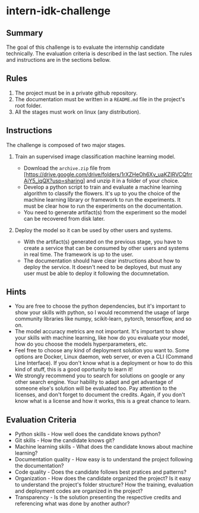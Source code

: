 # intern-idk-challenge

## Summary

The goal of this challenge is to evaluate the internship candidate technically. The evaluation criteria is described in
the last section. The rules and instructions are in the sections bellow.

## Rules

1. The project must be in a private github repository.
2. The documentation must be written in a `README.md` file in the project's root folder.
3. All the stages must work on linux (any distribution).

## Instructions

The challenge is composed of two major stages.

1. Train an supervised image classification machine learning model.
    - Download the `archive.zip` file from [https://drive.google.com/drive/folders/1rXZHeOh6Xv_uaKZIRVCQfrrAiY5_iqQX?usp=sharing] and unzip it in a folder of your choice.
    - Develop a python script to train and evaluate a machine learning algorithm to classify the flowers. It's up to you the choice of the machine learning library or framework to run the experiments. It must be clear how to run the experiments on the documentation.
    - You need to generate artifact(s) from the experiment so the model can be recovered from disk later.

2. Deploy the model so it can be used by other users and systems.
    - With the artifact(s) generated on the previous stage, you have to create a service that can be consumed by other users and systems in real time. The framework is up to the user.
    - The documentation should have clear instructions about how to deploy the service. It doesn't need to be deployed, but must any user must be able to deploy it following the documnetation.

## Hints

- You are free to choose the python dependencies, but it's important to show your skills with python, so I would recommend the usage of large community libraries like numpy, scikit-learn, pytorch, tensorflow, and so on.
- The model accuracy metrics are not important. It's important to show your skills with machine learning, like how do you evaluate your model, how do you choose the models hyperparameters, etc.
- Feel free to choose any kind of deployment solution you want to. Some options are Docker, Linux daemon, web server, or even a CLI (Command Line Interface). If you don't know what is a deployment or how to do this kind of stuff, this is a good oportunity to learn it!
- We strongly recommend you to search for solutions on google or any other search engine. Your hability to adapt and get advantage of someone else's solution will be evaluated too. Pay attention to the licenses, and don't forget to document the credits. Again, if you don't know what is a license and how it works, this is a great chance to learn.

## Evaluation Criteria

- Python skills - How well does the candidate knows python?
- Git skills - How the candidate knows git?
- Machine learning skills - What does the candidate knows about machine learning?
- Documentation quality - How easy is to understand the project following the documentation?
- Code quality - Does the candidate follows best pratices and patterns?
- Organization - How does the candidate organized the project? Is it easy to understand the project's folder structure? How the training, evaluation and deployment codes are organized in the project?
- Transparency - Is the solution presenting the respective credits and referencing what was done by another author?

